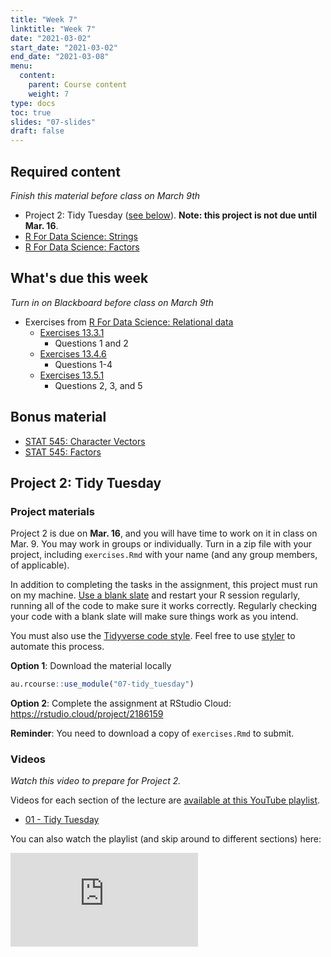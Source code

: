 ```yaml
---
title: "Week 7"
linktitle: "Week 7"
date: "2021-03-02"
start_date: "2021-03-02"
end_date: "2021-03-08"
menu:
  content:
    parent: Course content
    weight: 7
type: docs
toc: true
slides: "07-slides"
draft: false
---
```





## Required content

*Finish this material before class on March 9th*

- <i class="fab fa-youtube"></i> Project 2: Tidy Tuesday ([see below](#project-2-tidy-tuesday)). **Note: this project is not due until Mar. 16**.
- <i class="fas fa-book"></i> [R For Data Science: Strings](https://r4ds.had.co.nz/strings.html)
- <i class="fas fa-book"></i> [R For Data Science: Factors](https://r4ds.had.co.nz/factors.html)

## What's due this week

*Turn in on Blackboard before class on March 9th*

- <i class="fas fa-desktop"></i>  Exercises from [R For Data Science: Relational data](https://r4ds.had.co.nz/relational-data.html)
  - [Exercises 13.3.1](https://r4ds.had.co.nz/relational-data.html#exercises-29)
    - Questions 1 and 2
  - [Exercises 13.4.6](https://r4ds.had.co.nz/relational-data.html#exercises-30)
    - Questions 1-4
  - [Exercises 13.5.1](https://r4ds.had.co.nz/relational-data.html#exercises-31)
    - Questions 2, 3, and 5
  
    
## Bonus material
- <i class="fas fa-external-link-square-alt"></i> [STAT 545: Character Vectors](https://stat545.com/character-vectors.html)
- <i class="fas fa-external-link-square-alt"></i> [STAT 545: Factors](https://stat545.com/factors-boss.html)

## Project 2: Tidy Tuesday

### Project materials

Project 2 is due on **Mar. 16**, and you will have time to work on it in class on Mar. 9. You may work in groups or individually. Turn in a zip file with your project, including `exercises.Rmd` with your name (and any group members, of applicable).

In addition to completing the tasks in the assignment, this project must run on my machine. [Use a blank slate](https://rstats.wtf/save-source.html#always-start-r-with-a-blank-slate) and restart your R session regularly, running all of the code to make sure it works correctly. Regularly checking your code with a blank slate will make sure things work as you intend.

You must also use the [Tidyverse code style](https://style.tidyverse.org/). Feel free to use [styler](https://styler.r-lib.org/) to automate this process.

<i class="fas fa-desktop"></i> **Option 1**: Download the material locally


```r
au.rcourse::use_module("07-tidy_tuesday")
```

<i class="fas fa-cloud"></i> **Option 2**: Complete the assignment at RStudio Cloud: https://rstudio.cloud/project/2186159

**Reminder**: You need to download a copy of `exercises.Rmd` to submit.

### Videos

*Watch this video to prepare for Project 2.*

Videos for each section of the lecture are [available at this YouTube playlist](https://www.youtube.com/playlist?list=PLYCuG6HXKxjRV9w79Mnue-OsKRY_EoHn1).

- [01 - Tidy Tuesday](https://www.youtube.com/watch?v=nRXgYMBCJAY&list=PLYCuG6HXKxjRV9w79Mnue-OsKRY_EoHn1)

You can also watch the playlist (and skip around to different sections) here:

<div class="embed-responsive embed-responsive-16by9">
<iframe class="embed-responsive-item" src="https://www.youtube.com/embed/videoseries?list=PLYCuG6HXKxjRV9w79Mnue-OsKRY_EoHn1" frameborder="0" allow="accelerometer; autoplay; encrypted-media; gyroscope; picture-in-picture" allowfullscreen></iframe>
</div>
